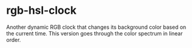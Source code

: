 # rgb-hsl-clock
Another dynamic RGB clock that changes its background color based on the current time. This version goes through the color spectrum in linear order. 
